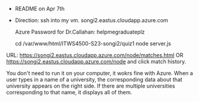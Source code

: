 * README on Apr 7th 
* Direction:
  ssh into my vm. songi2.eastus.cloudapp.azure.com
  
  Azure Password for Dr.Callahan: helpmegraduateplz
  
  cd /var/www/html/ITWS4500-S23-songi2/quiz1
  node server.js
 
URL:
https://songi2.eastus.cloudapp.azure.com/node/matches.html
OR
https://songi2.eastus.cloudapp.azure.com/node and click match history.

You don't need to run it on your computer, it wokrs fine with Azure. 
When a user types in a name of a university, the corresponding data about that university appears on the right side.
If there are multiple universities corresponding to that name, it displays all of them. 
